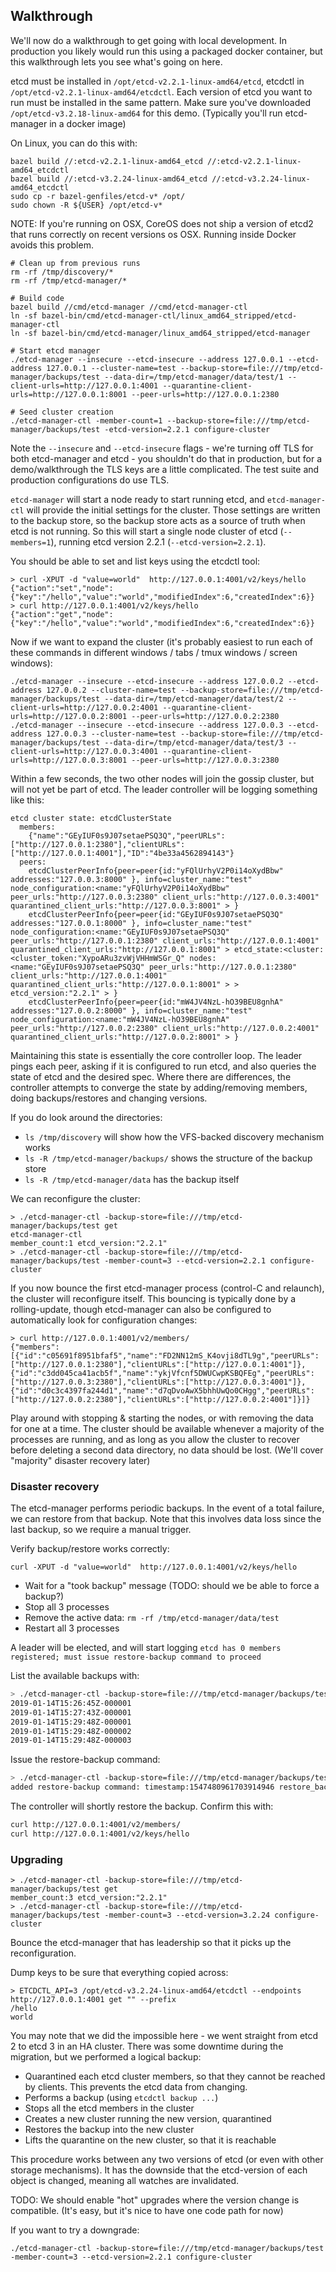 ## Walkthrough

We'll now do a walkthrough to get going with local development.  In production you likely would run this using
a packaged docker container, but this walkthrough lets you see what's going on here.

etcd must be installed in `/opt/etcd-v2.2.1-linux-amd64/etcd`, etcdctl in `/opt/etcd-v2.2.1-linux-amd64/etcdctl`.  Each version of etcd you want to run must be installed in the same pattern.  Make sure you've downloaded `/opt/etcd-v3.2.18-linux-amd64` for this demo. (Typically you'll run etcd-manager in a docker image)

On Linux, you can do this with:

```
bazel build //:etcd-v2.2.1-linux-amd64_etcd //:etcd-v2.2.1-linux-amd64_etcdctl
bazel build //:etcd-v3.2.24-linux-amd64_etcd //:etcd-v3.2.24-linux-amd64_etcdctl
sudo cp -r bazel-genfiles/etcd-v* /opt/
sudo chown -R ${USER} /opt/etcd-v*
```

NOTE: If you're running on OSX, CoreOS does not ship a version of etcd2 that runs correctly on recent versions os OSX.  Running inside Docker avoids this problem.

```
# Clean up from previous runs
rm -rf /tmp/discovery/*
rm -rf /tmp/etcd-manager/*

# Build code
bazel build //cmd/etcd-manager //cmd/etcd-manager-ctl
ln -sf bazel-bin/cmd/etcd-manager-ctl/linux_amd64_stripped/etcd-manager-ctl
ln -sf bazel-bin/cmd/etcd-manager/linux_amd64_stripped/etcd-manager

# Start etcd manager
./etcd-manager --insecure --etcd-insecure --address 127.0.0.1 --etcd-address 127.0.0.1 --cluster-name=test --backup-store=file:///tmp/etcd-manager/backups/test --data-dir=/tmp/etcd-manager/data/test/1 --client-urls=http://127.0.0.1:4001 --quarantine-client-urls=http://127.0.0.1:8001 --peer-urls=http://127.0.0.1:2380

# Seed cluster creation
./etcd-manager-ctl -member-count=1 --backup-store=file:///tmp/etcd-manager/backups/test -etcd-version=2.2.1 configure-cluster
```

Note the `--insecure` and `--etcd-insecure` flags - we're turning off TLS for
both etcd-manager and etcd - you shouldn't do that in production, but for a
demo/walkthrough the TLS keys are a little complicated.  The test suite and
production configurations do use TLS.

`etcd-manager` will start a node ready to start running etcd, and `etcd-manager-ctl` will provide the initial settings
for the cluster.  Those settings are written to the backup store, so the backup store acts as a source of truth when
etcd is not running.  So this will start a single node cluster of etcd (`--members=1`),
running etcd version 2.2.1 (`--etcd-version=2.2.1`).

You should be able to set and list keys using the etcdctl tool:

```
> curl -XPUT -d "value=world"  http://127.0.0.1:4001/v2/keys/hello
{"action":"set","node":{"key":"/hello","value":"world","modifiedIndex":6,"createdIndex":6}}
> curl http://127.0.0.1:4001/v2/keys/hello
{"action":"get","node":{"key":"/hello","value":"world","modifiedIndex":6,"createdIndex":6}}
```

Now if we want to expand the cluster (it's probably easiest to run each of these commands in different windows / tabs / tmux windows / screen windows):

```
./etcd-manager --insecure --etcd-insecure --address 127.0.0.2 --etcd-address 127.0.0.2 --cluster-name=test --backup-store=file:///tmp/etcd-manager/backups/test --data-dir=/tmp/etcd-manager/data/test/2 --client-urls=http://127.0.0.2:4001 --quarantine-client-urls=http://127.0.0.2:8001 --peer-urls=http://127.0.0.2:2380
./etcd-manager --insecure --etcd-insecure --address 127.0.0.3 --etcd-address 127.0.0.3 --cluster-name=test --backup-store=file:///tmp/etcd-manager/backups/test --data-dir=/tmp/etcd-manager/data/test/3 --client-urls=http://127.0.0.3:4001 --quarantine-client-urls=http://127.0.0.3:8001 --peer-urls=http://127.0.0.3:2380
```

Within a few seconds, the two other nodes will join the gossip cluster, but will not yet be part of etcd.  The leader controller will be logging something like this:

```
etcd cluster state: etcdClusterState
  members:
    {"name":"GEyIUF0s9J07setaePSQ3Q","peerURLs":["http://127.0.0.1:2380"],"clientURLs":["http://127.0.0.1:4001"],"ID":"4be33a4562894143"}
  peers:
    etcdClusterPeerInfo{peer=peer{id:"yFQlUrhyV2P0i14oXydBbw" addresses:"127.0.0.3:8000" }, info=cluster_name:"test" node_configuration:<name:"yFQlUrhyV2P0i14oXydBbw" peer_urls:"http://127.0.0.3:2380" client_urls:"http://127.0.0.3:4001" quarantined_client_urls:"http://127.0.0.3:8001" > }
    etcdClusterPeerInfo{peer=peer{id:"GEyIUF0s9J07setaePSQ3Q" addresses:"127.0.0.1:8000" }, info=cluster_name:"test" node_configuration:<name:"GEyIUF0s9J07setaePSQ3Q" peer_urls:"http://127.0.0.1:2380" client_urls:"http://127.0.0.1:4001" quarantined_client_urls:"http://127.0.0.1:8001" > etcd_state:<cluster:<cluster_token:"XypoARu3zvWjVHHmWSGr_Q" nodes:<name:"GEyIUF0s9J07setaePSQ3Q" peer_urls:"http://127.0.0.1:2380" client_urls:"http://127.0.0.1:4001" quarantined_client_urls:"http://127.0.0.1:8001" > > etcd_version:"2.2.1" > }
    etcdClusterPeerInfo{peer=peer{id:"mW4JV4NzL-hO39BEU8gnhA" addresses:"127.0.0.2:8000" }, info=cluster_name:"test" node_configuration:<name:"mW4JV4NzL-hO39BEU8gnhA" peer_urls:"http://127.0.0.2:2380" client_urls:"http://127.0.0.2:4001" quarantined_client_urls:"http://127.0.0.2:8001" > }
```

Maintaining this state is essentially the core controller loop.  The leader pings each peer,
asking if it is configured to run etcd, and also queries the state of etcd and the desired spec.
Where there are differences, the controller attempts to converge the state by adding/removing members,
doing backups/restores and changing versions.


If you do look around the directories:

* `ls /tmp/discovery` will show how the VFS-backed discovery mechanism works
* `ls -R /tmp/etcd-manager/backups/` shows the structure of the backup store
* `ls -R /tmp/etcd-manager/data` has the backup itself


We can reconfigure the cluster:

```
> ./etcd-manager-ctl -backup-store=file:///tmp/etcd-manager/backups/test get
etcd-manager-ctl
member_count:1 etcd_version:"2.2.1"
> ./etcd-manager-ctl -backup-store=file:///tmp/etcd-manager/backups/test -member-count=3 --etcd-version=2.2.1 configure-cluster
```

If you now bounce the first etcd-manager process (control-C and relaunch), the cluster will reconfigure itself.  This bouncing is typically done by a rolling-update, though etcd-manager can also be configured to automatically look for configuration changes:

```
> curl http://127.0.0.1:4001/v2/members/
{"members":[{"id":"c05691f8951bfaf5","name":"FD2NN12mS_K4ovji8dTL9g","peerURLs":["http://127.0.0.1:2380"],"clientURLs":["http://127.0.0.1:4001"]},{"id":"c3dd045ca41acb5f","name":"ykjVfcnf5DWUCwpKSBQFEg","peerURLs":["http://127.0.0.3:2380"],"clientURLs":["http://127.0.0.3:4001"]},{"id":"d0c3c4397fa244d1","name":"d7qDvoAwX5bhhUwQo0CHgg","peerURLs":["http://127.0.0.2:2380"],"clientURLs":["http://127.0.0.2:4001"]}]}
```

Play around with stopping & starting the nodes, or with removing the data for one at a time.  The cluster should be available whenever a majority of the processes are running,
and as long as you allow the cluster to recover before deleting a second data directory, no data should be lost.
(We'll cover "majority" disaster recovery later)

### Disaster recovery

The etcd-manager performs periodic backups.  In the event of a total failure, we
can restore from that backup.  Note that this involves data loss since the last
backup, so we require a manual trigger.

Verify backup/restore works correctly:

```
curl -XPUT -d "value=world"  http://127.0.0.1:4001/v2/keys/hello
```

* Wait for a "took backup" message (TODO: should we be able to force a backup?)
* Stop all 3 processes
* Remove the active data: `rm -rf /tmp/etcd-manager/data/test`
* Restart all 3 processes

A leader will be elected, and will start logging `etcd has 0 members registered; must issue restore-backup command to proceed`

List the available backups with:

```bash
> ./etcd-manager-ctl -backup-store=file:///tmp/etcd-manager/backups/test list-backups
2019-01-14T15:26:45Z-000001
2019-01-14T15:27:43Z-000001
2019-01-14T15:29:48Z-000001
2019-01-14T15:29:48Z-000002
2019-01-14T15:29:48Z-000003
```

Issue the restore-backup command:

```bash
> ./etcd-manager-ctl -backup-store=file:///tmp/etcd-manager/backups/test restore-backup 2019-01-14T15:29:48Z-000003
added restore-backup command: timestamp:1547480961703914946 restore_backup:<cluster_spec:<member_count:3 etcd_version:"2.2.1" > backup:"2019-01-14T15:29:48Z-000003" >
```

The controller will shortly restore the backup.  Confirm this with:

```bash
curl http://127.0.0.1:4001/v2/members/
curl http://127.0.0.1:4001/v2/keys/hello
```

### Upgrading

```
> ./etcd-manager-ctl -backup-store=file:///tmp/etcd-manager/backups/test get
member_count:3 etcd_version:"2.2.1"
> ./etcd-manager-ctl -backup-store=file:///tmp/etcd-manager/backups/test -member-count=3 --etcd-version=3.2.24 configure-cluster
```

Bounce the etcd-manager that has leadership so that it picks up the reconfiguration.

Dump keys to be sure that everything copied across:
```
> ETCDCTL_API=3 /opt/etcd-v3.2.24-linux-amd64/etcdctl --endpoints http://127.0.0.1:4001 get "" --prefix
/hello
world
```

You may note that we did the impossible here - we went straight from etcd 2 to etcd 3 in an HA cluster.  There was some
downtime during the migration, but we performed a logical backup:

* Quarantined each etcd cluster members, so that they cannot be reached by clients.  This prevents the etcd data from changing.
* Performs a backup (using `etcdctl backup ...`)
* Stops all the etcd members in the cluster
* Creates a new cluster running the new version, quarantined
* Restores the backup into the new cluster
* Lifts the quarantine on the new cluster, so that it is reachable

This procedure works between any two versions of etcd (or even with other storage mechanisms).  It has the downside
that the etcd-version of each object is changed, meaning all watches are invalidated.

TODO: We should enable "hot" upgrades where the version change is compatible.  (It's easy, but it's nice to have one code path for now)

If you want to try a downgrade:

```
./etcd-manager-ctl -backup-store=file:///tmp/etcd-manager/backups/test -member-count=3 --etcd-version=2.2.1 configure-cluster
```
